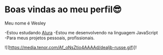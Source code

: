 # Boas vindas ao meu perfil😎​

Meu nome é Wesley

-Estou estudando [Alura](https://www.alura.com.br)
-Estou me desenvolvendo na linguagem JavaScript
-Para meus projetos pessoais, profissionais.

![(https://media.tenor.com/Af_oNsZtio4AAAAd/dealjb-russe.gif)]!




